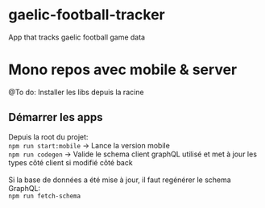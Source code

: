 # gaelic-football-tracker
App that tracks gaelic football game data

# Mono repos avec mobile & server
@To do: Installer les libs depuis la racine

## Démarrer les apps
Depuis la root du projet:</br>
`npm run start:mobile` -> Lance la version mobile</br>
`npm run codegen` -> Valide le schema client graphQL utilisé et met à jour les types côté client si modifié côté back</br>
</br>
Si la base  de données a été mise à jour, il faut regénérer le schema GraphQL:</br>
`npm run fetch-schema`
